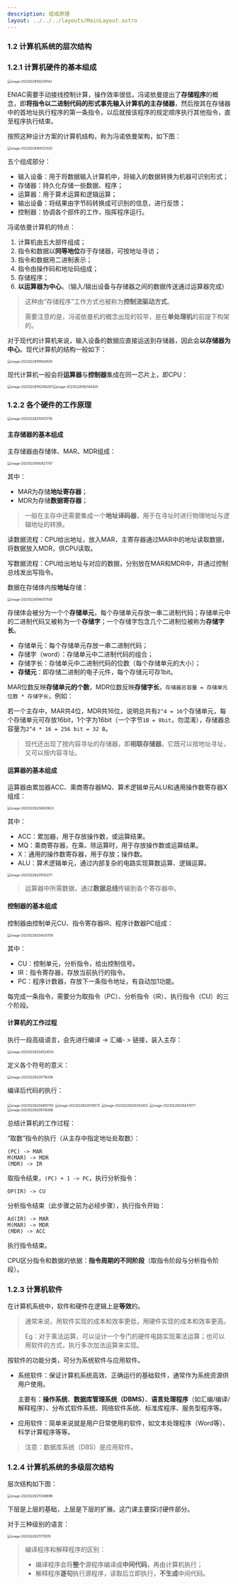 ```yaml
---
description: 组成原理
layout: ../../../layouts/MainLayout.astro
---
```


### 1.2 计算机系统的层次结构

### 1.2.1 计算机硬件的基本组成

<img src="https://images.drshw.tech/images/notes/image-20230228192214143.png" alt="image-20230228192214143" style="zoom:50%;" />

ENIAC需要手动接线控制计算，操作效率很低，冯诺依曼提出了**存储程序**的概念，即**将指令以二进制代码的形式事先输入计算机的主存储器**，然后按其在存储器中的首地址执行程序的第一条指令，以后就按该程序的规定顺序执行其他指令，直至程序执行结束。

按照这种设计方案的计算机结构，称为冯诺依曼架构，如下图：

<img src="https://images.drshw.tech/images/notes/image-20230228184122520.png" alt="image-20230228184122520" style="zoom:50%;" />

五个组成部分：

+ 输入设备：用于将数据输入计算机中，将输入的数据转换为机器可识别形式；
+ 存储器：持久化存储一些数据、程序；
+ 运算器：用于算术运算和逻辑运算；
+ 输出设备：将结果由字节码转换成可识别的信息，进行反馈；
+ 控制器：协调各个部件的工作，指挥程序运行。

冯诺依曼计算机的特点：

1. 计算机由五大部件组成；
2. 指令和数据以**同等地位**存于存储器，可按地址寻访；
3. 指令和数据用二进制表示；
4. 指令由操作码和地址码组成；
5. 存储程序；
6. **以运算器为中心**。（输入/输出设备与存储器之间的数据传送通过运算器完成）

> 这种由“存储程序”工作方式也被称为**控制流驱动方式**。
>
> 需要注意的是，冯诺依曼机的概念出现的较早，是在**单处理机**的前提下构架的。

对于现代的计算机来说，输入设备的数据应直接运送到存储器，因此会**以存储器为中心**。现代计算机的结构一般如下：

<img src="https://images.drshw.tech/images/notes/image-20230228191644555.png" alt="image-20230228191644555" style="zoom:50%;" />

现代计算机一般会将**运算器**与**控制器**集成在同一芯片上，即CPU：

<img src="https://images.drshw.tech/images/notes/image-20230228192056287.png" alt="image-20230228192056287" style="zoom:50%;" /><img src="https://images.drshw.tech/images/notes/image-20230228192140420.png" alt="image-20230228192140420" style="zoom:50%;" />

### 1.2.2 各个硬件的工作原理

<img src="https://images.drshw.tech/images/notes/image-20230228210413776.png" alt="image-20230228210413776" style="zoom:50%;" />

#### 主存储器的基本组成

主存储器由存储体、MAR、MDR组成：

<img src="https://images.drshw.tech/images/notes/image-20230228192627747.png" alt="image-20230228192627747" style="zoom:50%;" />

其中：

+ MAR为存储**地址寄存器**；
+ MDR为存储**数据寄存器**；

> 一般在主存中还需要集成一个**地址译码器**，用于在寻址时进行物理地址与逻辑地址的转换。

读数据流程：CPU给出地址，放入MAR，主寄存器通过MAR中的地址读取数据，将数据放入MDR，供CPU读取。

写数据流程：CPU给出地址与对应的数据，分别放在MAR和MDR中，并通过控制总线发出写指令。

数据在存储体内按**地址**存储：

<img src="https://images.drshw.tech/images/notes/image-20230228194017508.png" alt="image-20230228194017508" style="zoom:50%;" />

存储体会被分为一个个**存储单元**，每个存储单元存放一串二进制代码；存储单元中的二进制代码又被称为一个**存储字**；一个存储字包含几个二进制位被称为**存储字长**。

+ 存储单元：每个存储单元存放一串二进制代码；
+ 存储字（word）：存储单元中二进制代码的组合；
+ 存储字长：存储单元中二进制代码的位数（每个存储单元的大小）；
+ **存储元**：即存储二进制的电子元件，每个存储元可存1bit。

MAR位数反映**存储单元的个数**，MDR位数反映**存储字长**，`存储器总容量 = 存储单元位数 * 存储字长`，例如：

若一个主存中，MAR共4位，MDR共16位，说明总共有`2^4 = 16`个存储单元，每个存储单元可存放16bit，1个字为16bit（一个字节`1B = 8bit`，勿混淆），存储器总容量为`2^4 * 16 = 256 bit = 32 B`。

> 现代还出现了按内容寻址的存储器，即**相联存储器**。它既可以按地址寻址，又可以按内容寻址。

#### 运算器的基本组成

运算器由累加器ACC、乘商寄存器MQ、算术逻辑单元ALU和通用操作数寄存器X组成：

<img src="https://images.drshw.tech/images/notes/image-20230228200620623.png" alt="image-20230228200620623" style="zoom:50%;" />

其中：

+ ACC：累加器，用于存放操作数，或运算结果。
+ MQ：乘商寄存器，在乘、除运算时，用于存放操作数或运算结果。
+ X：通用的操作数寄存器，用于存放；操作数。
+ ALU：算术逻辑单元，通过内部复杂的电路实现算数运算、逻辑运算。

<img src="https://images.drshw.tech/images/notes/image-20230228201010277.png" alt="image-20230228201010277" style="zoom:50%;" />

> 运算器中所需数据，通过**数据总线**传输到各个寄存器中。

#### 控制器的基本组成

控制器由控制单元CU、指令寄存器IR、程序计数器PC组成：

<img src="https://images.drshw.tech/images/notes/image-20230228204031709.png" alt="image-20230228204031709" style="zoom:50%;" />

其中：

+ CU：控制单元，分析指令，给出控制信号。
+ IR：指令寄存器，存放当前执行的指令。
+ PC：程序计数器，存放下一条指令地址，有自动加1功能。

每完成一条指令，需要分为取指令（PC）、分析指令（IR）、执行指令（CU）的三个阶段。

#### 计算机的工作过程

执行一段高级语言，会先进行编译 -> 汇编- > 链接，装入主存：

<img src="https://images.drshw.tech/images/notes/image-20230228204524535.png" alt="image-20230228204524535" style="zoom:50%;" />

定义各个符号的意义：

<img src="https://images.drshw.tech/images/notes/image-20230228205718208.png" alt="image-20230228205718208" style="zoom:50%;" />

编译后代码的执行：

<img src="https://images.drshw.tech/images/notes/image-20230228204855750.png" alt="image-20230228204855750" style="zoom:50%;" />

<img src="https://images.drshw.tech/images/notes/image-20230228205115573.png" alt="image-20230228205115573" style="zoom:50%;" />

<img src="https://images.drshw.tech/images/notes/image-20230228205303453.png" alt="image-20230228205303453" style="zoom: 50%;" />

<img src="https://images.drshw.tech/images/notes/image-20230228205437077.png" alt="image-20230228205437077" style="zoom:50%;" />

<img src="https://images.drshw.tech/images/notes/image-20230228205518368.png" alt="image-20230228205518368" style="zoom:50%;" />

总结计算机的工作过程：

“取数”指令的执行（从主存中指定地址处取数）：

```
(PC) -> MAR
M(MAR) -> MDR
(MDR) -> IR
```

取指令结束，`(PC) + 1 -> PC`，执行分析指令：

```
OP(IR) -> CU
```

分析指令结束（此步骤之前为必经步骤），执行指令开始：

```
Ad(IR) -> MAR
M(MAR) -> MDR
(MDR) -> ACC
```

执行指令结束。                                 

CPU区分指令和数据的依据：**指令周期的不同阶段**（取指令阶段与分析指令阶段）。

### 1.2.3 计算机软件

在计算机系统中，软件和硬件在逻辑上是**等效**的。

> 通常来说，用软件实现的成本和效率更低，用硬件实现的成本和效率更高。
>
> Eg：对于乘法运算，可以设计一个专门的硬件电路实现乘法运算；也可以用软件的方式，执行多次加法运算来实现。

按软件的功能分类，可分为系统软件与应用软件。

+ 系统软件：保证计算机系统高效、正确运行的基础软件，通常作为系统资源供用户使用。

  主要有：**操作系统**、**数据库管理系统（DBMS）**、**语言处理程序**（如汇编/编译/解释程序）、分布式软件系统、网络软件系统、标准库程序、服务型程序等。

+ 应用软件：简单来说就是用户日常使用的软件，如文本处理程序（Word等）、科学计算程序等等。

> 注意：数据库系统（DBS）是应用软件。 

### 1.2.4 计算机系统的多级层次结构

层次结构如下图：

<img src="https://images.drshw.tech/images/notes/image-20230228211346696.png" alt="image-20230228211346696" style="zoom:50%;" />

下层是上层的基础，上层是下层的扩展。这门课主要探讨硬件部分。

对于三种级别的语言：

<img src="https://images.drshw.tech/images/notes/image-20230228211710515.png" alt="image-20230228211710515" style="zoom:50%;" />

> 编译程序和解释程序的区别：
>
> + 编译程序会将**整个**源程序编译成**中间代码**，再由计算机执行；
> + 解释程序**逐句**执行源程序，读取后立即执行，**不生成**中间代码。

